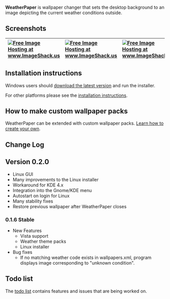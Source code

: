 **WeatherPaper** is wallpaper changer that sets the desktop background to an image depicting the current weather conditions outside.

## Screenshots ##

| <a href='http://img242.imageshack.us/i/fair.png/'><img src='http://img242.imageshack.us/img242/5941/fair.th.png' alt='Free Image Hosting at www.ImageShack.us' border='0' /></a> | <a href='http://img193.imageshack.us/i/lightrain.png/'><img src='http://img193.imageshack.us/img193/5189/lightrain.th.png' alt='Free Image Hosting at www.ImageShack.us' border='0' /></a> | <a href='http://img43.imageshack.us/i/elementaryv.png/'><img src='http://img43.imageshack.us/img43/4252/elementaryv.th.png' alt='Free Image Hosting at www.ImageShack.us' border='0' /></a> | <a href='http://img232.imageshack.us/i/screenshotweatherpapers.png/' title='ImageShack - Image And Video Hosting'><img src='http://img232.imageshack.us/img232/7960/screenshotweatherpapers.th.png' border='0' /></a> | <a href='http://img708.imageshack.us/i/screenshotweatherpapers.png/'><img src='http://img708.imageshack.us/img708/7960/screenshotweatherpapers.th.png' border='0' /></a> |
|:---------------------------------------------------------------------------------------------------------------------------------------------------------------------------------|:-------------------------------------------------------------------------------------------------------------------------------------------------------------------------------------------|:--------------------------------------------------------------------------------------------------------------------------------------------------------------------------------------------|:----------------------------------------------------------------------------------------------------------------------------------------------------------------------------------------------------------------------|:-------------------------------------------------------------------------------------------------------------------------------------------------------------------------|

## Installation instructions ##
Windows users should [download the latest version](http://weatherpaper.googlecode.com/files/Windows-0.1.6.exe) and run the installer.

For other platforms please see the [installation instructions](Installation.md).

## How to make custom wallpaper packs ##
WeatherPaper can be extended with custom wallpaper packs. [Learn how to create your own](CreateWallpaperPack.md).

## Change Log ##

## Version 0.2.0 ##
  * Linux GUI
  * Many improvements to the Linux installer
  * Workaround for KDE 4.x
  * Integration into the Gnome/KDE menu
  * Autostart on login for Linux
  * Many stability fixes
  * Restore previous wallpaper after WeatherPaper closes

### 0.1.6 Stable ###
  * New Features
    * Vista support
    * Weather theme packs
    * Linux installer
  * Bug fixes
    * If no matching weather code exists in wallpapers.xml, program displays image corresponding to "unknown condition".

## Todo list ##
The [todo list](Todo.md) contains features and issues that are being worked on.